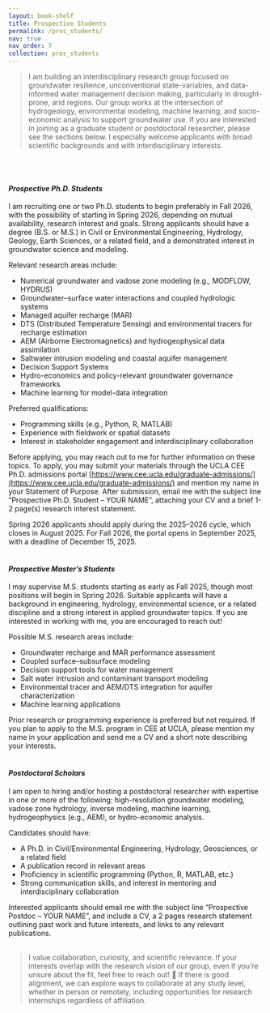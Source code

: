 ```yaml
---
layout: book-shelf
title: Prospective Students
permalink: /pros_students/
nav: true
nav_order: 7
collection: pros_students
---
```


> I am building an interdisciplinary research group focused on groundwater resilience, unconventional state-variables, and data-informed water management decision making, particularly in drought-prone, arid regions. Our group works at the intersection of hydrogeology, environmental modeling, machine learning, and socio-economic analysis to support groundwater use. If you are interested in joining as a graduate student or postdoctoral researcher, please see the sections below. I especially welcome applicants with broad scientific backgrounds and with interdisciplinary interests.
<br/>
<br/>

#### ***Prospective Ph.D. Students***
I am recruiting one or two Ph.D. students to begin preferably in Fall 2026, with the possibility of starting in Spring 2026, depending on mutual availability, research interest and goals. Strong applicants should have a degree (B.S. or M.S.) in Civil or Environmental Engineering, Hydrology, Geology, Earth Sciences, or a related field, and a demonstrated interest in groundwater science and modeling.

Relevant research areas include:
- Numerical groundwater and vadose zone modeling (e.g., MODFLOW, HYDRUS)
- Groundwater–surface water interactions and coupled hydrologic systems
- Managed aquifer recharge (MAR)
- DTS (Distributed Temperature Sensing) and environmental tracers for recharge estimation
- AEM (Airborne Electromagnetics) and hydrogeophysical data assimilation
- Saltwater intrusion modeling and coastal aquifer management
- Decision Support Systems
- Hydro-economics and policy-relevant groundwater governance frameworks
- Machine learning for model-data integration

Preferred qualifications:
- Programming skills (e.g., Python, R, MATLAB)
- Experience with fieldwork or spatial datasets
- Interest in stakeholder engagement and interdisciplinary collaboration

Before applying, you may reach out to me for further information on these topics. To apply, you may submit your materials through the UCLA CEE Ph.D. admissions portal [https://www.cee.ucla.edu/graduate-admissions/](https://www.cee.ucla.edu/graduate-admissions/) and mention my name in your Statement of Purpose. After submission, email me with the subject line “Prospective Ph.D. Student – YOUR NAME”, attaching your CV and a brief 1-2 page(s) research interest statement.

Spring 2026 applicants should apply during the 2025–2026 cycle, which closes in August 2025. For Fall 2026, the portal opens in September 2025, with a deadline of December 15, 2025.
<br/>
<br/>

#### ***Prospective Master’s Students***
I may supervise M.S. students starting as early as Fall 2025, though most positions will begin in Spring 2026. Suitable applicants will have a background in engineering, hydrology, environmental science, or a related discipline and a strong interest in applied groundwater topics. If you are interested in working with me, you are encouraged to reach out!

Possible M.S. research areas include:
- Groundwater recharge and MAR performance assessment
- Coupled surface–subsurface modeling
- Decision support tools for water management
- Salt water intrusion and contaminant transport modeling
- Environmental tracer and AEM/DTS integration for aquifer characterization
- Machine learning applications 

Prior research or programming experience is preferred but not required. If you plan to apply to the M.S. program in CEE at UCLA, please mention my name in your application and send me a CV and a short note describing your interests.
<br/>
<br/>

#### ***Postdoctoral Scholars***
I am open to hiring and/or hosting a postdoctoral researcher with expertise in one or more of the following: high-resolution groundwater modeling, vadose zone hydrology, inverse modeling, machine learning, hydrogeophysics (e.g., AEM), or hydro-economic analysis.

Candidates should have:
- A Ph.D. in Civil/Environmental Engineering, Hydrology, Geosciences, or a related field
- A publication record in relevant areas
- Proficiency in scientific programming (Python, R, MATLAB, etc.)
- Strong communication skills, and interest in mentoring and interdisciplinary collaboration

Interested applicants should email me with the subject line “Prospective Postdoc – YOUR NAME”, and include a CV, a 2 pages research statement outlining past work and future interests, and links to any relevant publications.
<br/>
<br/>

> I value collaboration, curiosity, and scientific relevance. If your interests overlap with the research vision of our group, even if you’re unsure about the fit, feel free to reach out! 🚀 If there is good alignment, we can explore ways to collaborate at any study level, whether in person or remotely, including opportunities for research internships regardless of affiliation. 
